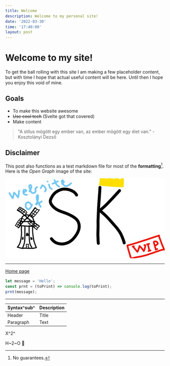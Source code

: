 ```yaml
---
title: Welcome
description: Welcome to my personal site!
date: '2022-03-30'
time: '17:40:00'
layout: post
---
```


# Welcome to my site!

To get the ball rolling with this site I am making a few placeholder content,
but with time I hope that actual useful content will be here.
Until then I hope you enjoy this void of mine.

## Goals

- To make this website awesome
- ~~Use cool tech~~ (Svelte got that covered)
- Make content

> "A stílus mögött egy ember van, az ember mögött egy élet van." - Kosztolányi Dezső

## Disclaimer

This post also functions as a test markdown file for most of the **formatting**[^guarantee].
Here is the _Open Graph_ image of the site:

![Cover](/assets/og-banner.jpg)

---

[Home page](/)

```js
let message = 'Hello';
const prnt = (toPrint) => console.log(toPrint);
prnt(message);
```

---

| Syntax^sub^ | Description |
| ----------- | ----------- |
| Header      | Title       |
| Paragraph   | Text        |

X^2^

H~2~O :dog:

[^guarantee]: No guarantees.
